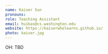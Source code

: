 ```yaml
---
name: Kaiser Sun
pronouns: 
role: Teaching Assistant
email: huikas@cs.washington.edu
website: https://kaiserwholearns.github.io/
photo: kaiser.jpg
---
```


OH: TBD
